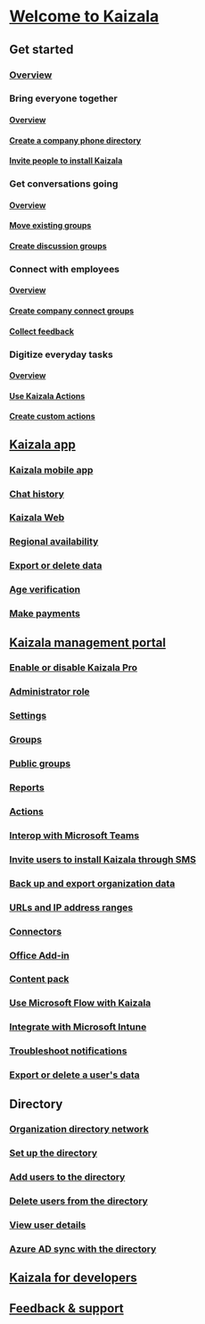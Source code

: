 
  

# [Welcome to Kaizala](kaizala-overview.md)

## Get started
### [Overview](get-started-kaizala.md)
### Bring everyone together
#### [Overview](bring-everyone-together.md)
#### [Create a company phone directory](create-phone-directory.md)
#### [Invite people to install Kaizala](invite-people.md)
### Get conversations going
#### [Overview](get-conversations-going.md)
#### [Move existing groups](move-work-chats.md)
#### [Create discussion groups](create-discussion-groups.md)
### Connect with employees
#### [Overview](connect-with-employees.md)
#### [Create company connect groups](create-company-connect-groups.md)
#### [Collect feedback](collect-feedback.md)
### Digitize everyday tasks
#### [Overview](digitize-tasks.md)
#### [Use Kaizala Actions](use-kaizala-actions.md)
#### [Create custom actions](create-custom-actions.md)

## [Kaizala app](kaizala-app.md)
### [Kaizala mobile app](kaizala-mobile-app.md)
### [Chat history](chat-history.md)
### [Kaizala Web](use-the-web-app.md)
### [Regional availability](regional-availability.md)
### [Export or delete data](export-or-delete-your-data.md)
### [Age verification](age-verification.md)
### [Make payments](make-payments.md)

## [Kaizala management portal](kaizala-management-portal.md)
### [Enable or disable Kaizala Pro](enable-disable-kaizala.md)
### [Administrator role](admin-role.md)
### [Settings](settings.md)
### [Groups](groups.md)
### [Public groups](public-groups.md)
### [Reports](reports.md)
### [Actions](actions.md)
### [Interop with Microsoft Teams](teams-interop.md)
### [Invite users to install Kaizala through SMS](invite-users-to-install-and-register.md)
### [Back up and export organization data](backup-export-org-data.md)
### [URLs and IP address ranges](urls-and-ip-address-ranges.md)
### [Connectors](connectors.md)
### [Office Add-in](office-add-in.md)
### [Content pack](content-pack.md)
### [Use Microsoft Flow with Kaizala](use-microsoft-flow-with-kaizala.md)
### [Integrate with Microsoft Intune](integrate-with-microsoft-intune.md)
### [Troubleshoot notifications](troubleshoot-notifications.md)
### [Export or delete a user's data](export-or-delete-a-user-s-data.md)

## Directory
### [Organization directory network](od-network.md)
### [Set up the directory](set-up-directory.md)
### [Add users to the directory](add-users.md)
### [Delete users from the directory](delete-users.md)
### [View user details](view-user-details.md)
### [Azure AD sync with the directory](aad-sync-with-tul.md)

## [Kaizala for developers](https://docs.microsoft.com/kaizala/developer-platform)

## [Feedback & support](https://docs.microsoft.com/en-us/kaizala/feedback)

